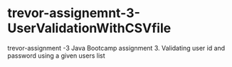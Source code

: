 # trevor-assignemnt-3-UserValidationWithCSVfile
trevor-assignment -3
Java Bootcamp assignment 3. Validating user id and password using a given users list
